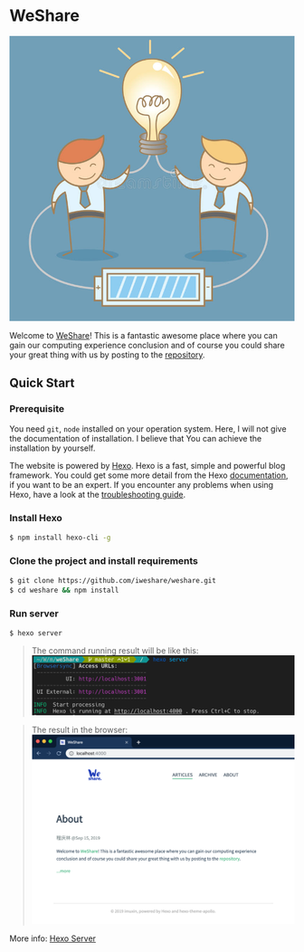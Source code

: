 # WeShare

![logo](/source/_posts/About/favicon.jpg)

Welcome to [WeShare](/)! This is a fantastic awesome place where you can gain our computing experience conclusion and of course you could share your great thing with us by posting to the [repository](https://github.com/imuxin/weshare).



<!-- more -->

## Quick Start

### Prerequisite

You need `git`, `node` installed on your operation system. Here, I will not give the documentation of installation. I believe that You can achieve the installation by yourself.

<div class="tip">
    The website is powered by <a href="https://hexo.io/">Hexo</a>. Hexo is a fast, simple and powerful blog framework. You could get some more detail from the Hexo <a href="https://hexo.io/docs/">documentation</a>, if you want to be an expert. If you encounter any problems when using Hexo, have a look at the <a href="https://hexo.io/docs/troubleshooting">troubleshooting guide</a>.
</div>

### Install Hexo

```bash
$ npm install hexo-cli -g
```

### Clone the project and install requirements

``` bash
$ git clone https://github.com/iweshare/weshare.git
$ cd weshare && npm install
```

### Run server

``` bash
$ hexo server
```

> The command running result will be like this: ![cmd_hexo_server](source/_posts/About/cmd_hexo_server.png)

> The result in the browser: ![home](source/_posts/About/home.png)

More info: [Hexo Server](https://hexo.io/docs/server.html)
